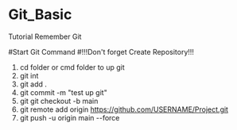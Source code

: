 # Git_Basic
Tutorial Remember Git

#Start Git Command
#!!!Don't forget Create Repository!!!
 
1. cd folder or cmd folder to up git
2. git int 
3. git add . 
4. git commit -m "test up git"
5. git git checkout -b main
6. git remote add origin https://github.com/USERNAME/Project.git
7. git push -u origin main --force
